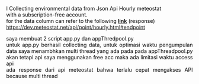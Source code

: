 <p style="text-align: justify;"><span style="color: #000000;">I Collecting environmental data from Json Api Hourly meteostat</span><br /><span style="color: #000000;">with a subscription-free account.</span><br /><span style="color: #000000;">for the data column can refer to the following <a href="https://dev.meteostat.net/api/point/hourly.html#endpoint"><strong>link</strong></a> (response)</span><br /><span style="color: #000000;"><a href="https://dev.meteostat.net/api/point/hourly.html#endpoint">https://dev.meteostat.net/api/point/hourly.html#endpoint</a></span></p>
<p style="text-align: justify;"><span style="color: #000000;">saya membuat 2 script app.py dan appThredpool.py<br />untuk app.py berhasil collecting data, untuk optimasi waktu pengumpulan data saya menambhkan multi thread yang ada pada pada appThreadpool.py akan tetapi api saya menggunakan free acc maka ada limitasi waktu access api <br />ada response dari api meteostat bahwa terlalu cepat mengakses API because multi thread</span></p>
